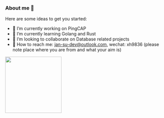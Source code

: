 ### About me 👋

<!--
**jansu-dev/jansu-dev** is a ✨ _special_ ✨ repository because its `README.md` (this file) appears on your GitHub profile.
-->

Here are some ideas to get you started:

- 🔭 I’m currently working on PingCAP
- 🌱 I’m currently learning Golang and Rust
- 👯 I’m looking to collaborate on Database related projects
- 💬 How to reach me: jan-su-dev@outlook.com, wechat: xh9836 (please note place where you are from and what your aim is)


<img height="180em" src="https://github-readme-stats-ten-phi-92.vercel.app/api?username=jansu-dev&theme=dark&show_icons=true" />

